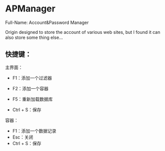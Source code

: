 # APManager

Full-Name: Account&Password Manager

Origin designed to store the account of various web sites, but I  found it can also store some thing else...

## 快捷键：

主界面：

* F1：添加一个过滤器

* F2：添加一个容器
* F5：重新加载数据库
* Ctrl + S：保存

容器：

* F1：添加一个数据记录
* Esc：关闭
* Ctrl + S：保存